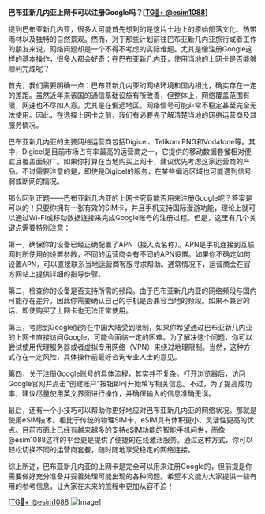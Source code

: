 **巴布亚新几内亚上网卡可以注册Google吗？[[TG💪+ @esim1088](https://t.me/s/esim1088)]**

提到巴布亚新几内亚，很多人可能首先想到的是这片土地上的原始部落文化、热带雨林以及独特的自然景观。然而，对于那些计划前往巴布亚新几内亚旅行或者工作的朋友来说，网络问题却是一个不得不考虑的实际难题。尤其是像注册Google这样的基本操作，很多人都会好奇：在巴布亚新几内亚，使用当地的上网卡是否能够顺利完成呢？

首先，我们需要明确一点：巴布亚新几内亚的网络环境和国内相比，确实存在一定的差距。虽然近年来该国的通信基础设施有所改善，但整体上，网络覆盖范围有限，网速也不尽如人意。尤其是在偏远地区，网络信号可能非常不稳定甚至完全无法使用。因此，在选择上网卡之前，我们有必要先了解清楚当地的网络运营商及其服务情况。

巴布亚新几内亚的主要网络运营商包括Digicel、Telikom PNG和Vodafone等。其中，Digicel是目前市场占有率最高的运营商之一，它提供的移动数据套餐相对便宜且覆盖面较广。如果你打算在当地购买上网卡，建议优先考虑这家运营商的产品。不过需要注意的是，即使是Digicel的服务，在某些偏远区域也可能遇到信号弱或断网的情况。

那么回到正题——巴布亚新几内亚的上网卡究竟能否用来注册Google呢？答案是可以的！只要你拥有一张有效的SIM卡，并且手机支持国际漫游功能，理论上就可以通过Wi-Fi或移动数据连接来完成Google账号的注册过程。但是，这里有几个关键点需要特别注意：

第一，确保你的设备已经正确配置了APN（接入点名称）。APN是手机连接到互联网时所使用的设置参数，不同的运营商会有不同的APN设置。如果你不确定如何设置APN，可以直接联系当地运营商客服寻求帮助。通常情况下，运营商会在官方网站上提供详细的指导步骤。

第二，检查你的设备是否支持所需的频段。由于巴布亚新几内亚的网络频段与国内可能存在差异，因此你需要确认自己的手机是否兼容当地的频段。如果不兼容的话，即使购买了上网卡也无法正常使用。

第三，考虑到Google服务在中国大陆受到限制，如果你希望通过巴布亚新几内亚的上网卡直接访问Google，可能会面临一定的困难。为了解决这个问题，你可以尝试使用代理服务器或者虚拟专用网络（VPN）来绕过地理限制。当然，这种方式存在一定风险，具体操作前最好咨询专业人士的意见。

第四，关于注册Google账号的具体流程，其实并不复杂。打开浏览器后，访问Google官网并点击“创建账户”按钮即可开始填写相关信息。不过，为了提高成功率，建议尽量使用英文界面进行操作，并确保输入的信息准确无误。

最后，还有一个小技巧可以帮助你更好地应对巴布亚新几内亚的网络状况。那就是使用eSIM技术。相比于传统的物理SIM卡，eSIM具有体积更小、灵活性更高的优点。目前市面上已经有越来越多的支持eSIM功能的智能手机问世，而像@esim1088这样的平台更是提供了便捷的在线激活服务。通过这种方式，你可以轻松切换不同的运营商套餐，随时随地享受稳定的网络连接。

综上所述，巴布亚新几内亚的上网卡是完全可以用来注册Google的，但前提是你需要做好充分准备并妥善处理可能出现的各种问题。希望本文能为大家提供一些有用的参考信息，让大家在未来的旅程中更加从容不迫！

[[TG💪+ @esim1088](https://t.me/s/esim1088) ![Image](https://i.postimg.cc/4NQfJmqS/Snipaste-2025-05-13-00-14-12.png)]